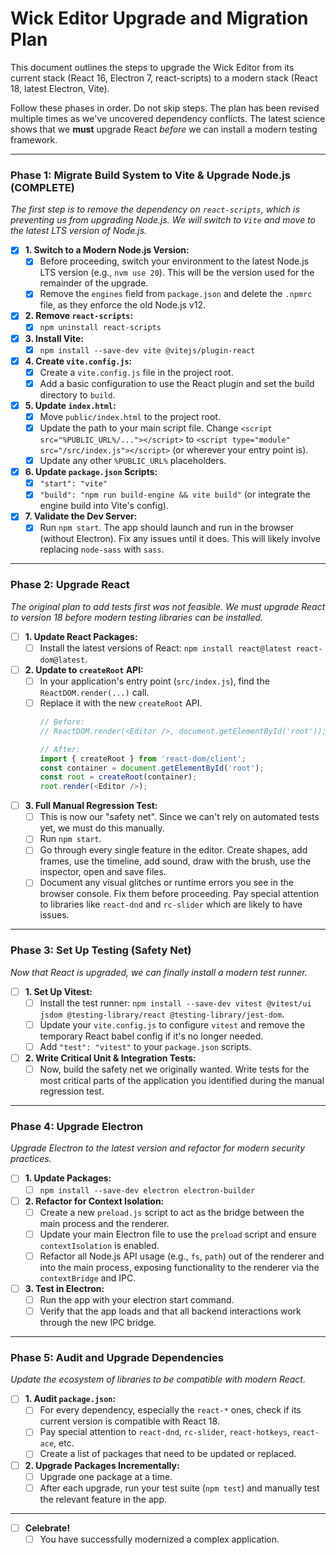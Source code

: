 # Wick Editor Upgrade and Migration Plan

This document outlines the steps to upgrade the Wick Editor from its current stack (React 16, Electron 7, react-scripts) to a modern stack (React 18, latest Electron, Vite).

Follow these phases in order. Do not skip steps. The plan has been revised multiple times as we've uncovered dependency conflicts. The latest science shows that we **must** upgrade React *before* we can install a modern testing framework.

---

### Phase 1: Migrate Build System to Vite & Upgrade Node.js (COMPLETE)

*The first step is to remove the dependency on `react-scripts`, which is preventing us from upgrading Node.js. We will switch to `Vite` and move to the latest LTS version of Node.js.*

- [x] **1. Switch to a Modern Node.js Version:**
    - [x] Before proceeding, switch your environment to the latest Node.js LTS version (e.g., `nvm use 20`). This will be the version used for the remainder of the upgrade.
    - [x] Remove the `engines` field from `package.json` and delete the `.npmrc` file, as they enforce the old Node.js v12.

- [x] **2. Remove `react-scripts`:**
    - [x] `npm uninstall react-scripts`

- [x] **3. Install Vite:**
    - [x] `npm install --save-dev vite @vitejs/plugin-react`

- [x] **4. Create `vite.config.js`:**
    - [x] Create a `vite.config.js` file in the project root.
    - [x] Add a basic configuration to use the React plugin and set the build directory to `build`.

- [x] **5. Update `index.html`:**
    - [x] Move `public/index.html` to the project root.
    - [x] Update the path to your main script file. Change `<script src="%PUBLIC_URL%/..."></script>` to `<script type="module" src="/src/index.js"></script>` (or wherever your entry point is).
    - [x] Update any other `%PUBLIC_URL%` placeholders.

- [x] **6. Update `package.json` Scripts:**
    - [x] `"start": "vite"`
    - [x] `"build": "npm run build-engine && vite build"` (or integrate the engine build into Vite's config).

- [x] **7. Validate the Dev Server:**
    - [x] Run `npm start`. The app should launch and run in the browser (without Electron). Fix any issues until it does. This will likely involve replacing `node-sass` with `sass`.

---

### Phase 2: Upgrade React

*The original plan to add tests first was not feasible. We must upgrade React to version 18 before modern testing libraries can be installed.*

- [ ] **1. Update React Packages:**
    - [ ] Install the latest versions of React: `npm install react@latest react-dom@latest`.

- [ ] **2. Update to `createRoot` API:**
    - [ ] In your application's entry point (`src/index.js`), find the `ReactDOM.render(...)` call.
    - [ ] Replace it with the new `createRoot` API.
      ```javascript
      // Before:
      // ReactDOM.render(<Editor />, document.getElementById('root'));

      // After:
      import { createRoot } from 'react-dom/client';
      const container = document.getElementById('root');
      const root = createRoot(container);
      root.render(<Editor />);
      ```

- [ ] **3. Full Manual Regression Test:**
    - [ ] This is now our "safety net". Since we can't rely on automated tests yet, we must do this manually.
    - [ ] Run `npm start`.
    - [ ] Go through every single feature in the editor. Create shapes, add frames, use the timeline, add sound, draw with the brush, use the inspector, open and save files.
    - [ ] Document any visual glitches or runtime errors you see in the browser console. Fix them before proceeding. Pay special attention to libraries like `react-dnd` and `rc-slider` which are likely to have issues.

---

### Phase 3: Set Up Testing (Safety Net)

*Now that React is upgraded, we can finally install a modern test runner.*

- [ ] **1. Set Up Vitest:**
    - [ ] Install the test runner: `npm install --save-dev vitest @vitest/ui jsdom @testing-library/react @testing-library/jest-dom`.
    - [ ] Update your `vite.config.js` to configure `vitest` and remove the temporary React babel config if it's no longer needed.
    - [ ] Add `"test": "vitest"` to your `package.json` scripts.

- [ ] **2. Write Critical Unit & Integration Tests:**
    - [ ] Now, build the safety net we originally wanted. Write tests for the most critical parts of the application you identified during the manual regression test.

---

### Phase 4: Upgrade Electron

*Upgrade Electron to the latest version and refactor for modern security practices.*

- [ ] **1. Update Packages:**
    - [ ] `npm install --save-dev electron electron-builder`

- [ ] **2. Refactor for Context Isolation:**
    - [ ] Create a new `preload.js` script to act as the bridge between the main process and the renderer.
    - [ ] Update your main Electron file to use the `preload` script and ensure `contextIsolation` is enabled.
    - [ ] Refactor all Node.js API usage (e.g., `fs`, `path`) out of the renderer and into the main process, exposing functionality to the renderer via the `contextBridge` and IPC.

- [ ] **3. Test in Electron:**
    - [ ] Run the app with your electron start command.
    - [ ] Verify that the app loads and that all backend interactions work through the new IPC bridge.

---

### Phase 5: Audit and Upgrade Dependencies

*Update the ecosystem of libraries to be compatible with modern React.*

- [ ] **1. Audit `package.json`:**
    - [ ] For every dependency, especially the `react-*` ones, check if its current version is compatible with React 18.
    - [ ] Pay special attention to `react-dnd`, `rc-slider`, `react-hotkeys`, `react-ace`, etc.
    - [ ] Create a list of packages that need to be updated or replaced.

- [ ] **2. Upgrade Packages Incrementally:**
    - [ ] Upgrade one package at a time.
    - [ ] After each upgrade, run your test suite (`npm test`) and manually test the relevant feature in the app.

---

- [ ] **Celebrate!**
    - [ ] You have successfully modernized a complex application. 